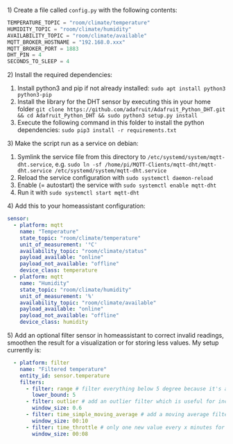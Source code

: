 1\) Create a file called `config.py` with the following contents:

```python
TEMPERATURE_TOPIC = "room/climate/temperature"
HUMIDITY_TOPIC = "room/climate/humidity"
AVAILABILITY_TOPIC = "room/climate/available"
MQTT_BROKER_HOSTNAME = "192.168.0.xxx"
MQTT_BROKER_PORT = 1883
DHT_PIN = 4
SECONDS_TO_SLEEP = 4
```

2\) Install the required dependencies:
 1. Install python3 and pip if not already installed: `sudo apt install python3 python3-pip`
 1. Install the library for the DHT sensor by executing this in your home folder `git clone https://github.com/adafruit/Adafruit_Python_DHT.git && cd Adafruit_Python_DHT && sudo python3 setup.py install`
 1. Execute the following command in this folder to install the python dependencies: `sudo pip3 install -r requirements.txt`

3\) Make the script run as a service on debian:
 1. Symlink the service file from this directory to `/etc/systemd/system/mqtt-dht.service`, e.g. `sudo ln -sf /home/pi/MQTT-Clients/mqtt-dht/mqtt-dht.service /etc/systemd/system/mqtt-dht.service`
 2. Reload the service configuration with `sudo systemctl daemon-reload`
 3. Enable (= autostart) the service with `sudo systemctl enable mqtt-dht` 
 4. Run it with `sudo systemctl start mqtt-dht`

4\) Add this to your homeassistant configuration:
 
```yaml
sensor:
  - platform: mqtt
    name: "Temperature"
    state_topic: "room/climate/temperature"
    unit_of_measurement: '°C'
    availability_topic: "room/climate/status"
    payload_available: "online"
    payload_not_available: "offline"
    device_class: temperature
  - platform: mqtt
    name: "Humidity"
    state_topic: "room/climate/humidity"
    unit_of_measurement: '%'
    availability_topic: "room/climate/available"
    payload_available: "online"
    payload_not_available: "offline"
    device_class: humidity
```

5\)
Add an optional filter sensor in homeassistant to correct invalid readings, smoothen the result for a visualization or for storing less values. My setup currently is:
````yaml
  - platform: filter
    name: "Filtered temperature"
    entity_id: sensor.temperature
    filters:
      - filter: range # filter everything below 5 degree because it's an inside sensor
        lower_bound: 5
      - filter: outlier # add an outlier filter which is useful for incorrect reading which happends when used without pullup resisitor
        window_size: 0.6
      - filter: time_simple_moving_average # add a moving average filter to smoothen the result and in the next step
        window_size: 00:10
      - filter: time_throttle # only one new value every x minutes for keeping the db small. Works best with the moving average from above
        window_size: 00:08

````
